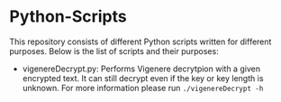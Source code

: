 # Python-Scripts
This repository consists of different Python scripts written for different purposes. Below is the list of scripts and their purposes:

* vigenereDecrypt.py: Performs Vigenere decrytpion with a given encrypted text. It can still decrypt even if the key or key length is unknown. For more information please run ```./vigenereDecrypt -h```
